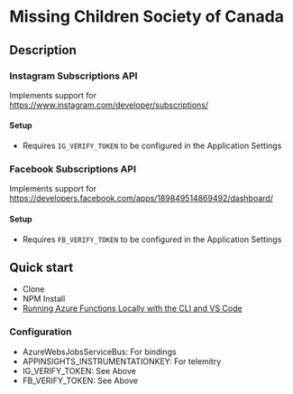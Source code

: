 # Missing Children Society of Canada

## Description
### Instagram Subscriptions API
Implements support for https://www.instagram.com/developer/subscriptions/

#### Setup
* Requires `IG_VERIFY_TOKEN` to be configured in the Application Settings

### Facebook Subscriptions API
Implements support for https://developers.facebook.com/apps/189849514869492/dashboard/

#### Setup
* Requires `FB_VERIFY_TOKEN` to be configured in the Application Settings

## Quick start
- Clone
- NPM Install
- [Running Azure Functions Locally with the CLI and VS Code](https://blogs.msdn.microsoft.com/appserviceteam/2016/12/01/running-azure-functions-locally-with-the-cli/)

### Configuration
* AzureWebsJobsServiceBus: For bindings
* APPINSIGHTS_INSTRUMENTATIONKEY: For telemitry
* IG_VERIFY_TOKEN: See Above
* FB_VERIFY_TOKEN: See Above